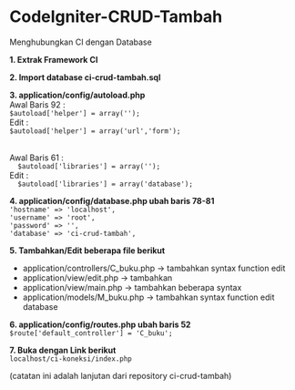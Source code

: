 # CodeIgniter-CRUD-Tambah
Menghubungkan CI dengan Database

**1. Extrak Framework CI**

**2. Import database ci-crud-tambah.sql**

**3. application/config/autoload.php**
  <br>Awal Baris 92 :
  <br>`$autoload['helper'] = array('');`
  <br>Edit :
  <br>`$autoload['helper'] = array('url','form');`

  <br>Awal Baris 61 :
  <br>`  $autoload['libraries'] = array('');`
  <br>Edit :
  <br>`  $autoload['libraries'] = array('database');`

**4. application/config/database.php ubah baris 78-81**
  <br>`'hostname' => 'localhost',`
  <br>`'username' => 'root',`
  <br>`'password' => '',`
  <br>`'database' => 'ci-crud-tambah',`

  **5. Tambahkan/Edit beberapa file berikut**
  - application/controllers/C_buku.php -> tambahkan syntax function edit
  - application/view/edit.php -> tambahkan
  - application/view/main.php -> tambahkan beberapa syntax
  - application/models/M_buku.php -> tambahkan syntax function edit database


  **6. application/config/routes.php ubah baris 52**
  `$route['default_controller'] = 'C_buku';`

  **7. Buka dengan Link berikut**
  <br>`localhost/ci-koneksi/index.php`

  (catatan ini adalah lanjutan dari repository ci-crud-tambah)
